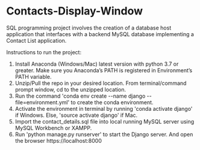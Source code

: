# Contacts-Display-Window
SQL programming project involves the creation of a database host application that interfaces with a backend MySQL database implementing a Contact List application.

Instructions to run the project:
1. Install Anaconda (Windows/Mac) latest version with python 3.7 or greater. Make sure you Anaconda’s PATH is registered in Environment’s PATH variable.
2. Unzip/Pull the repo in your desired location. From terminal/command prompt window, cd to the unzipped location.
3. Run the command 'conda env create --name django --file=environment.yml' to create the conda environment.
4. Activate the environment in terminal by running 'conda activate django' if Windows. Else, 'source activate django' if Mac.
5. Import the contact_details.sql file into local running MySQL server using MySQL Workbench or XAMPP.
6. Run 'python manage.py runserver' to start the Django server. And open the browser https://localhost:8000
